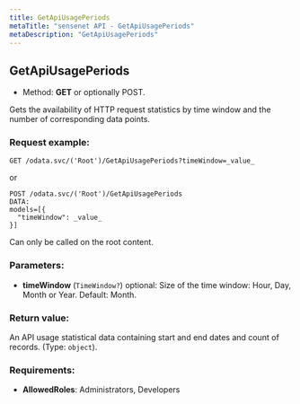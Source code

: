 ```yaml
---
title: GetApiUsagePeriods
metaTitle: "sensenet API - GetApiUsagePeriods"
metaDescription: "GetApiUsagePeriods"
---
```


## GetApiUsagePeriods
- Method: **GET** or optionally POST.

Gets the availability of HTTP request statistics by time window
 and the number of corresponding data points.

### Request example:

```
GET /odata.svc/('Root')/GetApiUsagePeriods?timeWindow=_value_
```
or
```
POST /odata.svc/('Root')/GetApiUsagePeriods
DATA:
models=[{
  "timeWindow": _value_
}]
```
Can only be called on the root content.
### Parameters:
- **timeWindow** (`TimeWindow?`) optional: Size of the time window: Hour, Day, Month or Year. Default: Month.

### Return value:
An API usage statistical data containing start and end dates and count of records. (Type: `object`).

### Requirements:
- **AllowedRoles**: Administrators, Developers

